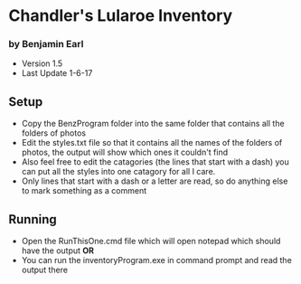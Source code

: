 # Chandler's Lularoe Inventory
### by Benjamin Earl

- Version 1.5
- Last Update 1-6-17

## Setup
- Copy the BenzProgram folder into the same folder that contains all the folders of photos
- Edit the styles.txt file so that it contains all the names of the folders of photos, the output will show which ones it couldn't find
- Also feel free to edit the catagories (the lines that start with a dash) you can put all the styles into one catagory for all I care.
- Only lines that start with a dash or a letter are read, so do anything else to mark something as a comment

## Running
- Open the RunThisOne.cmd file which will open notepad which should have the output
  **OR**
- You can run the inventoryProgram.exe in command prompt and read the output there
